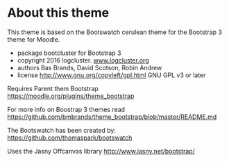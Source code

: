About this theme
================

This theme is based on the Bootswatch cerulean theme for the Bootstrap 3 theme for Moodle.

* package   bootcluster for Bootstrap 3
* copyright 2016 logcluster. www.logcluster.org
* authors   Bas Brands, David Scotson, Robin Andrew
* license   http://www.gnu.org/copyleft/gpl.html GNU GPL v3 or later

Requires Parent them Bootstrap
https://moodle.org/plugins/theme_bootstrap

For more info on Boostrap 3 themes read
https://github.com/bmbrands/theme_bootstrap/blob/master/README.md

The Bootswatch has been created by:
https://github.com/thomaspark/bootswatch

Uses the Jasny Offcanvas library
http://www.jasny.net/bootstrap/
